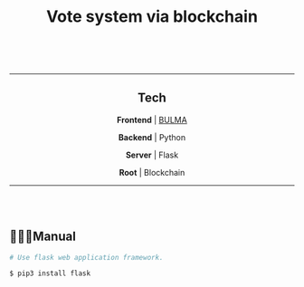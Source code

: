 <div align="center">

# __Vote system via blockchain__

<br/><br/><br/>

---

## __Tech__
__Frontend__ | [BULMA](bulma.io)

__Backend__  | Python

__Server__   | Flask

__Root__     | Blockchain

---

</div>
<br/><br/>

## __👨🏻‍💻Manual__

```bash
# Use flask web application framework.

$ pip3 install flask
```


